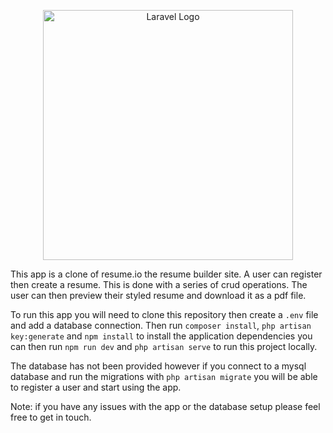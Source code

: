 <p align="center"><a href="https://laravel.com" target="_blank"><img src="https://raw.githubusercontent.com/laravel/art/master/logo-lockup/5%20SVG/2%20CMYK/1%20Full%20Color/laravel-logolockup-cmyk-red.svg" width="400" alt="Laravel Logo"></a></p>


This app is a clone of resume.io the resume builder site. A user can register then create a resume. This is done with a series of crud operations. The user can then preview their styled resume and download it as a pdf file.

To run this app you will need to clone this repository then create a `.env` file and add a database connection. Then run `composer install`, `php artisan key:generate` and `npm install` to install the application dependencies you can then run `npm run dev` and `php artisan serve` to run this project locally.

The database has not been provided however if you connect to a mysql database and run the migrations with `php artisan migrate` you will be able to register a user and start using the app.

Note: if you have any issues with the app or the database setup please feel free to get in touch.
